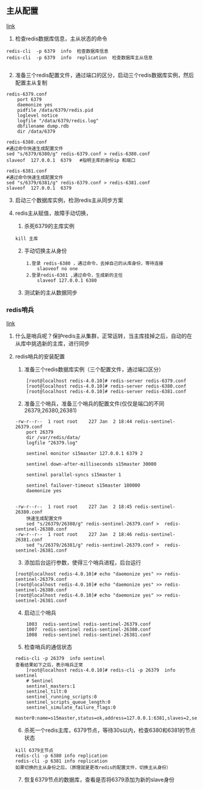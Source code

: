 ## 主从配置
[link](https://www.cnblogs.com/pyyu/p/10012904.html)


1. 检查redis数据库信息，主从状态的命令
```
redis-cli  -p 6379  info  检查数据库信息
redis-cli  -p 6379  info  replication  检查数据库主从信息


```
2. 准备三个redis配置文件，通过端口的区分，启动三个redis数据库实例，然后配置主从复制
```
redis-6379.conf 
	port 6379
	daemonize yes
	pidfile /data/6379/redis.pid
	loglevel notice
	logfile "/data/6379/redis.log"
	dbfilename dump.rdb
	dir /data/6379
	
redis-6380.conf 
#通过命令快速生成配置文件
sed "s/6379/6380/g" redis-6379.conf > redis-6380.conf 
slaveof  127.0.0.1  6379   #指明主库的身份ip 和端口

redis-6381.conf 
#通过命令快速生成配置文件
sed "s/6379/6381/g" redis-6379.conf > redis-6381.conf 
slaveof  127.0.0.1  6379
```
3. 启动三个数据库实例，检测redis主从同步方案


4. redis主从赋值，故障手动切换，
	1. 杀死6379的主库实例
	```
	kill 主库
	```
	2. 手动切换主从身份
	```
		1.登录 redis-6380 ，通过命令，去掉自己的从库身份，等待连接
			slaoveof no one  
		2.登录redis-6381 ,通过命令，生成新的主任
			slaveof 127.0.0.1 6380  
	```
	3. 测试新的主从数据同步


### redis哨兵

[link](https://www.cnblogs.com/pyyu/p/9718679.html)
1. 什么是哨兵呢？保护redis主从集群，正常运转，当主库挂掉之后，自动的在从库中挑选新的主库，进行同步

2. redis哨兵的安装配置
	1. 准备三个redis数据库实例（三个配置文件，通过端口区分）
	```
		[root@localhost redis-4.0.10]# redis-server redis-6379.conf 
		[root@localhost redis-4.0.10]# redis-server redis-6380.conf 
		[root@localhost redis-4.0.10]# redis-server redis-6381.conf 
	```
	2. 准备三个哨兵，准备三个哨兵的配置文件(仅仅是端口的不同26379,26380,26381)
	```
	-rw-r--r--  1 root root    227 Jan  2 18:44 redis-sentinel-26379.conf
		port 26379  
		dir /var/redis/data/
		logfile "26379.log"

		sentinel monitor s15master 127.0.0.1 6379 2

		sentinel down-after-milliseconds s15master 30000

		sentinel parallel-syncs s15master 1

		sentinel failover-timeout s15master 180000
		daemonize yes


	-rw-r--r--  1 root root    227 Jan  2 18:45 redis-sentinel-26380.conf
		快速生成配置文件
		sed "s/26379/26380/g" redis-sentinel-26379.conf >  redis-sentinel-26380.conf 
	-rw-r--r--  1 root root    227 Jan  2 18:46 redis-sentinel-26381.conf
		sed "s/26379/26381/g" redis-sentinel-26379.conf >  redis-sentinel-26381.conf 
    ```
	3. 添加后台运行参数，使得三个哨兵进程，后台运行
	```
    [root@localhost redis-4.0.10]# echo "daemonize yes" >> redis-sentinel-26379.conf 
    [root@localhost redis-4.0.10]# echo "daemonize yes" >> redis-sentinel-26380.conf 
    [root@localhost redis-4.0.10]# echo "daemonize yes" >> redis-sentinel-26381.conf 
    ```
	4. 启动三个哨兵
	```
		1003  redis-sentinel redis-sentinel-26379.conf 
		1007  redis-sentinel redis-sentinel-26380.conf 
		1008  redis-sentinel redis-sentinel-26381.conf 
	```	
	5. 检查哨兵的通信状态
	```
	redis-cli -p 26379  info sentinel 
	查看结果如下之后，表示哨兵正常
		[root@localhost redis-4.0.10]# redis-cli -p 26379  info sentinel 
		# Sentinel
		sentinel_masters:1
		sentinel_tilt:0
		sentinel_running_scripts:0
		sentinel_scripts_queue_length:0
		sentinel_simulate_failure_flags:0
		master0:name=s15master,status=ok,address=127.0.0.1:6381,slaves=2,sentinels=3
    ```
	6. 杀死一个redis主库，6379节点，等待30s以内，检查6380和6381的节点状态
	```
	kill 6379主节点
	redis-cli -p 6380 info replication 
	redis-cli -p 6381 info replication 
	如果切换的主从身份之后，（原理就是更改redis的配置文件，切换主从身份）
	```
	7. 恢复6379节点的数据库，查看是否将6379添加为新的slave身份
	